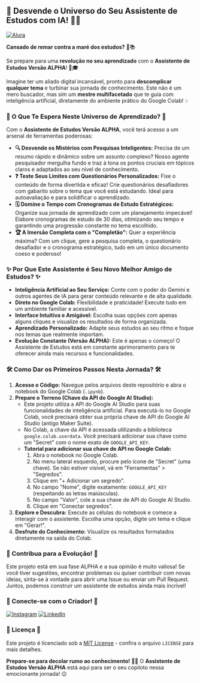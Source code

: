 ## 🚀 Desvende o Universo do Seu Assistente de Estudos com IA\! 🧠✨

[![Alura](https://cursos.alura.com.br/assets/images/immersion/imersao_ia_google_logo.png)](https://cursos.alura.com.br/)

**Cansado de remar contra a maré dos estudos?** 🌊📚

Se prepare para uma **revolução no seu aprendizado** com o **Assistente de Estudos Versão ALPHA**\! 🤖🎓

Imagine ter um aliado digital incansável, pronto para **descomplicar qualquer tema** e turbinar sua jornada de conhecimento. Este não é um mero buscador, mas sim um **mestre multifacetado** que te guia com inteligência artificial, diretamente do ambiente prático do Google Colab\! 💡

### 🌟 O Que Te Espera Neste Universo de Aprendizado? 🌟

Com o **Assistente de Estudos Versão ALPHA**, você terá acesso a um arsenal de ferramentas poderosas:

  * **🔍 Desvende os Mistérios com Pesquisas Inteligentes:** Precisa de um resumo rápido e dinâmico sobre um assunto complexo? Nosso agente pesquisador mergulha fundo e traz à tona os pontos cruciais em tópicos claros e adaptados ao seu nível de conhecimento.
  * **❓ Teste Seus Limites com Questionários Personalizados:** Fixe o conteúdo de forma divertida e eficaz\! Crie questionários desafiadores com gabarito sobre o tema que você está estudando. Ideal para autoavaliação e para solidificar o aprendizado.
  * **🗓️ Domine o Tempo com Cronogramas de Estudo Estratégicos:** Organize sua jornada de aprendizado com um planejamento impecável\! Elabore cronogramas de estudo de 30 dias, otimizando seu tempo e garantindo uma progressão constante no tema escolhido.
  * **🏆 A Imersão Completa com o "Completão":** Quer a experiência máxima? Com um clique, gere a pesquisa completa, o questionário desafiador e o cronograma estratégico, tudo em um único documento coeso e poderoso\!

### ✨ Por Que Este Assistente é Seu Novo Melhor Amigo de Estudos? ✨

  * **Inteligência Artificial ao Seu Serviço:** Conte com o poder do Gemini e outros agentes de IA para gerar conteúdo relevante e de alta qualidade.
  * **Direto no Google Colab:** Flexibilidade e praticidade\! Execute tudo em um ambiente familiar e acessível.
  * **Interface Intuitiva e Amigável:** Escolha suas opções com apenas alguns cliques e visualize os resultados de forma organizada.
  * **Aprendizado Personalizado:** Adapte seus estudos ao seu ritmo e foque nos temas que realmente importam.
  * **Evolução Constante (Versão ALPHA):** Este é apenas o começo\! O Assistente de Estudos está em constante aprimoramento para te oferecer ainda mais recursos e funcionalidades.

### 🛠️ Como Dar os Primeiros Passos Nesta Jornada? 🛠️

1.  **Acesse o Código:** Navegue pelos arquivos deste repositório e abra o notebook do Google Colab (`.ipynb`).
2.  **Prepare o Terreno (Chave da API do Google AI Studio):**
    * Este projeto utiliza a API do Google AI Studio para suas funcionalidades de inteligência artificial. Para executá-lo no Google Colab, você precisará obter sua própria chave de API do Google AI Studio (antigo Maker Suite).
    * No Colab, a chave da API é acessada utilizando a biblioteca `google.colab.userdata`. Você precisará adicionar sua chave como um "Secret" com o nome exato de `GOOGLE_API_KEY`.
    * **Tutorial para adicionar sua chave de API no Google Colab:**
        1.  Abra o notebook no Google Colab.
        2.  No menu lateral esquerdo, procure pelo ícone de "Secret" (uma chave). Se não estiver visível, vá em "Ferramentas" > "Segredos".
        3.  Clique em "+ Adicionar um segredo".
        4.  No campo "Nome", digite exatamente: `GOOGLE_API_KEY` (respeitando as letras maiúsculas).
        5.  No campo "Valor", cole a sua chave de API do Google AI Studio.
        6.  Clique em "Conectar segredos".
3.  **Explore e Descubra:** Execute as células do notebook e comece a interagir com o assistente. Escolha uma opção, digite um tema e clique em "Gerar\!".
4.  **Desfrute do Conhecimento:** Visualize os resultados formatados diretamente na saída do Colab.

### 🤝 Contribua para a Evolução\! 🤝

Este projeto está em sua fase ALPHA e a sua opinião é muito valiosa\! Se você tiver sugestões, encontrar problemas ou quiser contribuir com novas ideias, sinta-se à vontade para abrir uma Issue ou enviar um Pull Request. Juntos, podemos construir um assistente de estudos ainda mais incrível\!

### 🔗 Conecte-se com o Criador\! 🔗

[![Instagram](https://img.shields.io/badge/Instagram-@prof.jvictor-E4405F?style=flat-square&logo=instagram)](https://www.instagram.com/prof.jvictor/)
[![LinkedIn](https://img.shields.io/badge/LinkedIn-jvictorLL-0077B5?style=flat-square&logo=linkedin)](https://www.linkedin.com/in/jvictorLL/)

### 📜 Licença 📜

Este projeto é licenciado sob a [MIT License](LICENSE) - confira o arquivo `LICENSE` para mais detalhes.

**Prepare-se para decolar rumo ao conhecimento\!** 🚀✨ O **Assistente de Estudos Versão ALPHA** está aqui para ser o seu copiloto nessa emocionante jornada\! 😉
